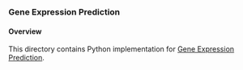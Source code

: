 ### Gene Expression Prediction

#### Overview
This directory contains Python implementation for [Gene Expression Prediction](https://inclass.kaggle.com/c/gene-expression-prediction).
